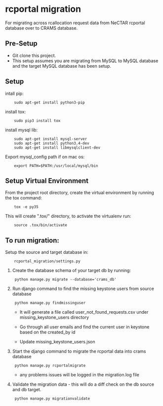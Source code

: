 # rcportal migration
For migrating across rcallocation request data from NeCTAR rcportal database over to CRAMS database.

## Pre-Setup
- Git clone this project.
- This setup assumes you are migrating from MySQL to MySQL database and the target MySQL database has been setup.

## Setup
intall pip:

		sudo apt-get install python3-pip

install tox:

		sudo pip3 install tox

install mysql lib:

		sudo apt-get install mysql-server
		sudo apt-get install python3.4-dev
		sudo apt-get install libmysqlclient-dev

Export mysql_config path if on mac os:

		export PATH=$PATH:/usr/local/mysql/bin

## Setup Virtual Environment
From the project root directory, create the virtual environment by running the tox command:

		tox -e py35
This will create ".tox/" directory, to activate the virtualenv run: 

		source .tox/bin/activate

## To run migration:
Setup the source and target database in:

		rcportal_migration/settings.py

1. Create the database schema of your target db by running: 

		python manage.py migrate --database='crams_db'

2. Run django command to find the missing keystone users from source database

		python manage.py findmissinguser
	- It will generate a file called user_not_found_requests.csv under missing_keystone_users directory

	- Go through all user emails and find the current user in keystone based on the created_by id

	- Update missing_keystone_users.json

3. Start the django command to migrate the rcportal data into crams database

		python manage.py rcportalmigrate
	- any problems issues will be logged in the migration.log file

4. Validate the migration data - this will do a diff check on the db source and db target.

		python manage.py migrationvalidate
